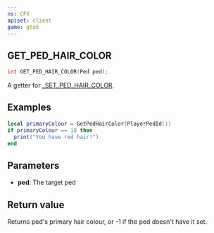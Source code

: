 ```yaml
---
ns: CFX
apiset: client
game: gta5
---
```

## GET_PED_HAIR_COLOR

```c
int GET_PED_HAIR_COLOR(Ped ped);
```

A getter for [_SET_PED_HAIR_COLOR](#_0x4CFFC65454C93A49). 

## Examples

```lua
local primaryColour = GetPedHairColor(PlayerPedId())
if primaryColour == 18 then
  print("You have red hair!")
end
```

## Parameters
* **ped**: The target ped

## Return value
Returns ped's primary hair colour, or -1 if the ped doesn't have it set.
